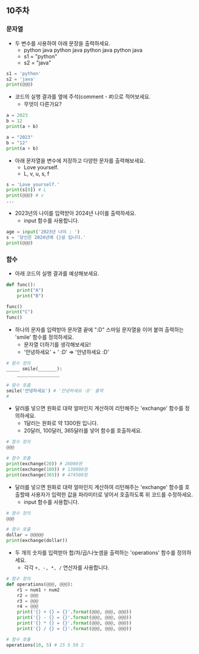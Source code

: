 ## 10주차

### 문자열


- 두 변수를 사용하여 아래 문장을 출력하세요.
  - python java python java python java python java
  - s1 = "python"
  - s2 = "java"
```python
s1 = 'python'
s2 = 'java'
print(@@@)
```

- 코드의 실행 결과를 옆에 주석(comment - #)으로 적어보세요.
  - 무엇이 다른가요?
```python
a = 2023
b = 12
print(a + b)

a = "2023"
b = "12"
print(a + b)
```

- 아래 문자열을 변수에 저장하고 다양한 문자를 출력해보세요.
  - Love yourself.
  - L, v, u, s, f    
```python
s = 'Love yourself.'
print(s[0]) # L
print(@@@) # v
...
```

- 2023년의 나이를 입력받아 2024년 나이를 출력하세요.
  - input 함수를 사용합니다.
```python
age = input('2023년 나이 : ')
s = '당신은 2024년에 {}살 입니다.'
print(@@@)
```


### 함수
- 아래 코드의 실행 결과를 예상해보세요.

```python
def func():
    print("A")
    print("B")

func()
print("C")
func()
```

- 하나의 문자를 입력받아 문자열 끝에 ":D" 스마일 문자열을 이어 붙여 출력하는 'smile' 함수를 정의하세요.
  - 문자열 더하기를 생각해보세요!
  - '안녕하세요' + ' :D' => '안녕하세요 :D'

```python
# 함수 정의
_____ smile(_______):
    ________________

# 함수 호출
smile('안녕하세요') # '안녕하세요 :D' 출력
# 
```



- 달러를 넣으면 원화로 대략 얼마인지 계산하여 리턴해주는 'exchange' 함수를 정의하세요.
  - 1달러는 원화로 약 1300원 입니다. 
  - 20달러, 100달러, 365달러를 넣어 함수를 호출하세요.

```python
# 함수 정의
@@@

# 함수 호출
print(exchange(20)) # 26000원
print(exchange(100)) # 130000원
print(exchange(365)) # 474500원
```


- 달러를 넣으면 원화로 대략 얼마인지 계산하여 리턴해주는 'exchange' 함수를 호출할때 사용자가 입력한 값을 파라미터로 넣어서 호출하도록 위 코드를 수정하세요.
  - input 함수를 사용합니다.

```python
# 함수 정의
@@@

# 함수 호출
dollar = @@@@@
print(exchange(dollar))
```

- 두 개의 숫자를 입력받아 합/차/곱/나눗셈을 출력하는 'operations' 함수를 정의하세요.
  - 각각 `+, -, *, /` 연산자를 사용합니다.

```python
# 함수 정의
def operations(@@@, @@@):
    r1 = num1 + num2
    r2 = @@@
    r3 = @@@
    r4 = @@@
    print('{} + {} = {}'.format(@@@, @@@, @@@))
    print('{} - {} = {}'.format(@@@, @@@, @@@))
    print('{} * {} = {}'.format(@@@, @@@, @@@))
    print('{} / {} = {}'.format(@@@, @@@, @@@))

# 함수 호출
operations(10, 5) # 15 5 50 2
```
